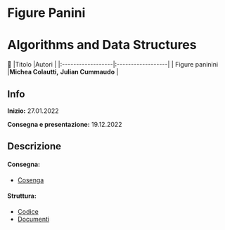 # Figure Panini
# Algorithms and Data Structures

|Titolo             |Autori             |
|:------------------|:------------------|
| Figure paninini   |<b>Michea Colautti,</b> <b>Julian Cummaudo</b>   |

## Info
**Inizio:** 27.01.2022

**Consegna e presentazione:** 19.12.2022

## Descrizione

#### Consegna:
- [Cosenga](Doc/Figurine_Panini.pdf)

#### Struttura:
- [Codice](src/)
- [Documenti](Doc)

